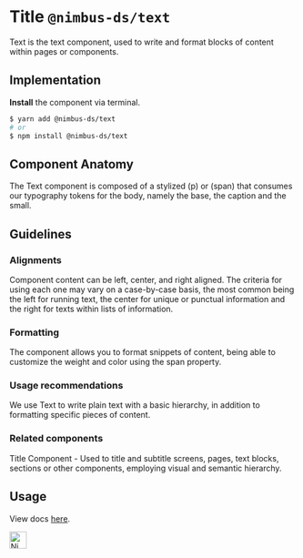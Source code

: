 # Title `@nimbus-ds/text`

Text is the text component, used to write and format blocks of content within pages or components.

## Implementation

**Install** the component via terminal.

```bash
$ yarn add @nimbus-ds/text
# or
$ npm install @nimbus-ds/text
```

## Component Anatomy

The Text component is composed of a stylized (p) or (span) that consumes our typography tokens for the body, namely the base, the caption and the small.

## Guidelines

### Alignments

Component content can be left, center, and right aligned. The criteria for using each one may vary on a case-by-case basis, the most common being the left for running text, the center for unique or punctual information and the right for texts within lists of information.

### Formatting

The component allows you to format snippets of content, being able to customize the weight and color using the span property.

### Usage recommendations

We use Text to write plain text with a basic hierarchy, in addition to formatting specific pieces of content.

### Related components

Title Component - Used to title and subtitle screens, pages, text blocks, sections or other components, employing visual and semantic hierarchy.

## Usage

View docs [here](https://nimbus.nuvemshop.com.br/documentation/atomic-components/text).

<img alt="Nimbus" style="margin-bottom: 30px;" src="https://tiendanube.github.io/design-system-nimbus/static/media/nimbus-logo.ab60bd79.png" height="30" />
